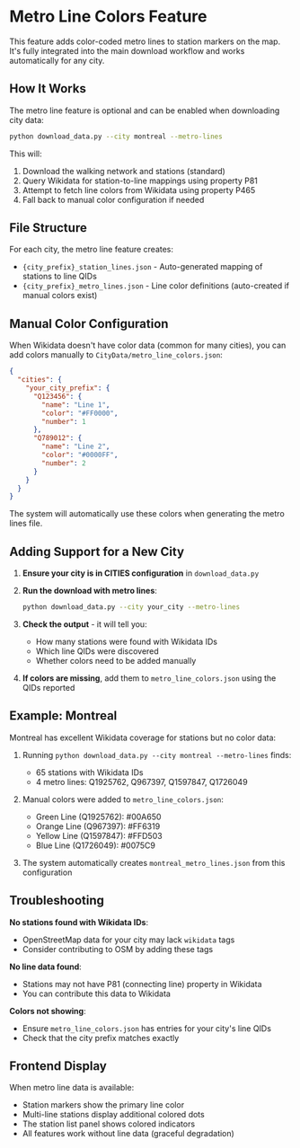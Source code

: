 # Metro Line Colors Feature

This feature adds color-coded metro lines to station markers on the map. It's fully integrated into the main download workflow and works automatically for any city.

## How It Works

The metro line feature is optional and can be enabled when downloading city data:

```bash
python download_data.py --city montreal --metro-lines
```

This will:
1. Download the walking network and stations (standard)
2. Query Wikidata for station-to-line mappings using property P81
3. Attempt to fetch line colors from Wikidata using property P465
4. Fall back to manual color configuration if needed

## File Structure

For each city, the metro line feature creates:

- `{city_prefix}_station_lines.json` - Auto-generated mapping of stations to line QIDs
- `{city_prefix}_metro_lines.json` - Line color definitions (auto-created if manual colors exist)

## Manual Color Configuration

When Wikidata doesn't have color data (common for many cities), you can add colors manually to `CityData/metro_line_colors.json`:

```json
{
  "cities": {
    "your_city_prefix": {
      "Q123456": {
        "name": "Line 1",
        "color": "#FF0000",
        "number": 1
      },
      "Q789012": {
        "name": "Line 2", 
        "color": "#0000FF",
        "number": 2
      }
    }
  }
}
```

The system will automatically use these colors when generating the metro lines file.

## Adding Support for a New City

1. **Ensure your city is in CITIES configuration** in `download_data.py`

2. **Run the download with metro lines**:
   ```bash
   python download_data.py --city your_city --metro-lines
   ```

3. **Check the output** - it will tell you:
   - How many stations were found with Wikidata IDs
   - Which line QIDs were discovered
   - Whether colors need to be added manually

4. **If colors are missing**, add them to `metro_line_colors.json` using the QIDs reported

## Example: Montreal

Montreal has excellent Wikidata coverage for stations but no color data:

1. Running `python download_data.py --city montreal --metro-lines` finds:
   - 65 stations with Wikidata IDs
   - 4 metro lines: Q1925762, Q967397, Q1597847, Q1726049

2. Manual colors were added to `metro_line_colors.json`:
   - Green Line (Q1925762): #00A650
   - Orange Line (Q967397): #FF6319  
   - Yellow Line (Q1597847): #FFD503
   - Blue Line (Q1726049): #0075C9

3. The system automatically creates `montreal_metro_lines.json` from this configuration

## Troubleshooting

**No stations found with Wikidata IDs**: 
- OpenStreetMap data for your city may lack `wikidata` tags
- Consider contributing to OSM by adding these tags

**No line data found**:
- Stations may not have P81 (connecting line) property in Wikidata
- You can contribute this data to Wikidata

**Colors not showing**:
- Ensure `metro_line_colors.json` has entries for your city's line QIDs
- Check that the city prefix matches exactly

## Frontend Display

When metro line data is available:
- Station markers show the primary line color
- Multi-line stations display additional colored dots
- The station list panel shows colored indicators
- All features work without line data (graceful degradation)